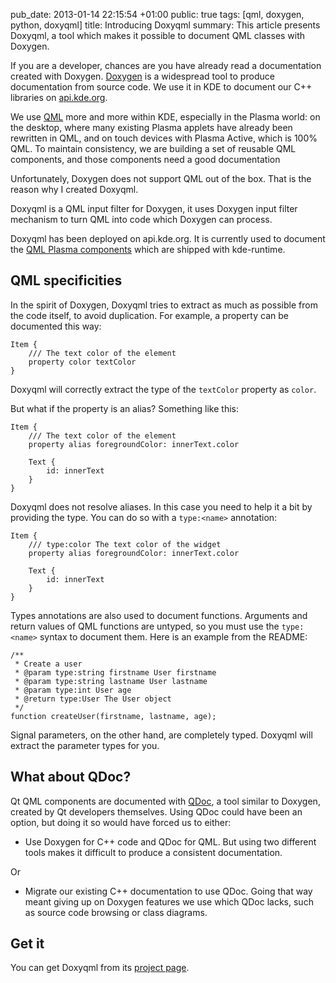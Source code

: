 pub_date: 2013-01-14 22:15:54 +01:00
public: true
tags: [qml, doxygen, python, doxyqml]
title: Introducing Doxyqml
summary: This article presents Doxyqml, a tool which makes it possible to document QML classes with Doxygen.

If you are a developer, chances are you have already read a documentation
created with Doxygen. [Doxygen][doxygen] is a widespread tool to produce
documentation from source code. We use it in KDE to document our C++ libraries
on [api.kde.org][].

We use [QML][qml] more and more within KDE, especially in the Plasma world:
on the desktop, where many existing Plasma applets have already been
rewritten in QML, and on touch devices with Plasma Active, which is 100% QML.
To maintain consistency, we are building a set of reusable
QML components, and those components need a good documentation

Unfortunately, Doxygen does not support QML out of the box. That is the reason
why I created Doxyqml.

Doxyqml is a QML input filter for Doxygen, it uses Doxygen input filter
mechanism to turn QML into code which Doxygen can process.

Doxyqml has been deployed on api.kde.org. It is currently used to document
the [QML Plasma components][plasma-components-dox] which are shipped with
kde-runtime.

## QML specificities

In the spirit of Doxygen, Doxyqml tries to extract as much as possible from the
code itself, to avoid duplication. For example, a property can be documented
this way:

    Item {
        /// The text color of the element
        property color textColor
    }

Doxyqml will correctly extract the type of the `textColor` property as `color`.

But what if the property is an alias? Something like this:

    Item {
        /// The text color of the element
        property alias foregroundColor: innerText.color

        Text {
            id: innerText
        }
    }

Doxyqml does not resolve aliases. In this case you need to help it a bit by
providing the type. You can do so with a `type:<name>` annotation:

    Item {
        /// type:color The text color of the widget
        property alias foregroundColor: innerText.color

        Text {
            id: innerText
        }
    }

Types annotations are also used to document functions. Arguments and return
values of QML functions are untyped, so you must use the `type:<name>`
syntax to document them. Here is an example from the README:

    /**
     * Create a user
     * @param type:string firstname User firstname
     * @param type:string lastname User lastname
     * @param type:int User age
     * @return type:User The User object
     */
    function createUser(firstname, lastname, age);

Signal parameters, on the other hand, are completely typed. Doxyqml will
extract the parameter types for you.

## What about QDoc?

Qt QML components are documented with [QDoc][qdoc], a tool similar to Doxygen,
created by Qt developers themselves. Using QDoc could have been an option, but
doing it so would have forced us to either:

- Use Doxygen for C++ code and QDoc for QML. But using two different tools makes it
difficult to produce a consistent documentation.

Or

- Migrate our existing C++ documentation to use QDoc. Going that way meant giving
up on Doxygen features we use which QDoc lacks, such as source code browsing or
class diagrams.

## Get it

You can get Doxyqml from its [project page][doxyqml].


[qml]: http://qt.digia.com/Product/qt-quick/
[doxygen]: http://doxygen.org
[api.kde.org]: http://api.kde.org
[doxyqml]: /projects/doxyqml
[plasma-components-dox]: http://api.kde.org/4.x-api/kde-runtime-apidocs/
[qdoc]: http://doc-snapshot.qt-project.org/qdoc3/index.html
